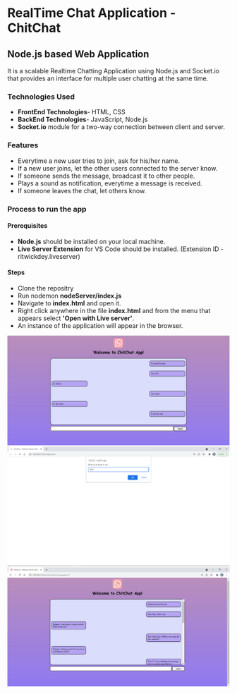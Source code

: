 # RealTime Chat Application - ChitChat

## Node.js based Web Application ##

It is a scalable Realtime Chatting Application using Node.js and Socket.io that provides an interface for multiple user chatting at the same time.

### Technologies Used ###
* __FrontEnd Technologies__- HTML, CSS
* __BackEnd Technologies__- JavaScript, Node.js
* __Socket.io__ module for a two-way connection between client and server.

### Features ###
* Everytime a new user tries to join, ask for his/her name.
* If a new user joins, let the other users connected to the server know.
* If someone sends the message, broadcast it to other people.
* Plays a sound as notification, everytime a message is received.
* If someone leaves the chat, let others know.

### Process to run the app ###

#### Prerequisites ####
* __Node.js__ should be installed on your local machine.
* __Live Server Extension__ for VS Code should be installed. (Extension ID - ritwickdey.liveserver)

#### Steps ####
* Clone the repositry
* Run nodemon __nodeServer/index.js__
* Navigate to __index.html__ and open it.
* Right click anywhere in the file __index.html__ and from the menu that appears select __'Open with Live server'__.
* An instance of the application will appear in the browser.

<img src="images/ScreenShot1.png">
<img src="images/ScreenShot3.PNG">
<img src="images/ScreenShot2.png">

